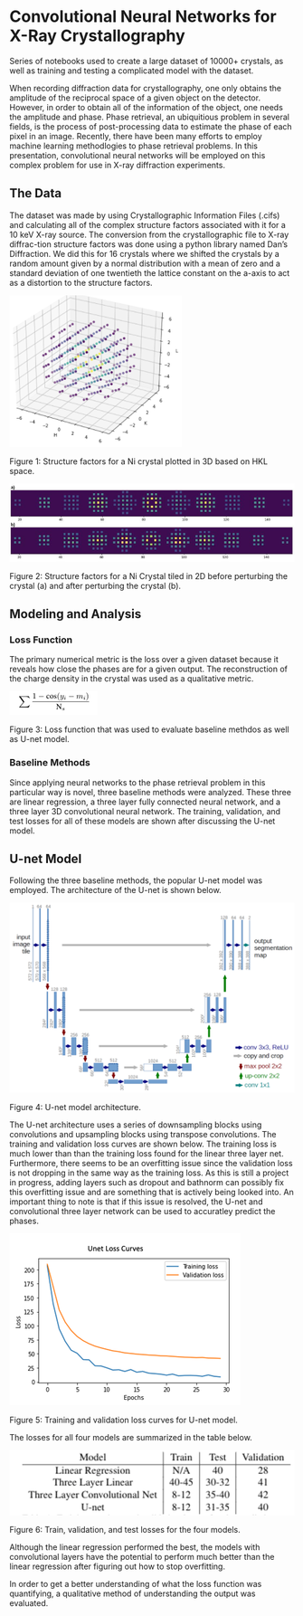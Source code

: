 # Convolutional Neural Networks for X-Ray Crystallography
Series of notebooks used to create a large dataset of 10000+ crystals, as well as training and testing a complicated model with the dataset.

When recording diffraction data for crystallography, one only obtains the amplitude of the reciprocal space of a given object on the detector. However, in order to obtain all of the information of the object, one needs the amplitude and phase. Phase retrieval, an ubiquitious problem in several fields, is the process of post-processing data to estimate the phase of each pixel in an image. Recently, there have been many efforts to employ machine learning methodlogies to phase retrieval problems. In this presentation, convolutional neural networks will be employed on this complex problem for use in X-ray diffraction experiments.

## The Data

The dataset was made by using Crystallographic Information Files (.cifs) and calculating all of the complex structure factors associated with it for a 10 keV X-ray source.  The conversion from the crystallographic file to X-ray diffrac-tion structure factors was done using a python library named Dan’s Diffraction. We did this for 16 crystals where we shifted the crystals by a random amount given by a normal distribution with a mean of zero and a standard deviation of one twentieth the lattice constant on the a-axis to act as a distortion to the structure factors. 

![Unet loss](./images/reciprocal_space_structure_factor_example.png)

Figure 1: Structure factors for a Ni crystal plotted in 3D based on HKL space.

![structure factors plotted](./images/Shifted_Nickel_Structure_Factors.JPG)

Figure 2: Structure factors for a Ni Crystal tiled in 2D before perturbing the crystal (a) and after perturbing the crystal (b).

## Modeling and Analysis

### Loss Function

The primary numerical metric is the loss over a given dataset because it reveals how close the phases are for a given output. The reconstruction of the charge density in the crystal was used as a qualitative metric.

![Unet loss](./images/loss_function.png)

Figure 3: Loss function that was used to evaluate baseline methdos as well as U-net model.

### Baseline Methods

Since applying neural networks to the phase retrieval problem in this particular way is novel, three baseline methods were analyzed. These three are linear regression, a three layer fully connected neural network, and a three layer 3D convolutional neural network. The training, validation, and test losses for all of these models are shown after discussing the U-net model.

## U-net Model

Following the three baseline methods, the popular U-net model was employed. The architecture of the U-net is shown below. 

![Unet loss](./images/U-net.png)

Figure 4: U-net model architecture.

The U-net architecture uses a series of downsampling blocks using convolutions and upsampling blocks using transpose convolutions. The training and validation loss curves are shown below. The training loss is much lower than than the training loss found for the linear three layer net. Furthermore, there seems to be an overfitting issue since the validation loss is not dropping in the same way as the training loss. As this is still a project in progress, adding layers such as dropout and bathnorm can possibly fix this overfitting issue and are something that is actively being looked into. An important thing to note is that if this issue is resolved, the U-net and convolutional three layer network can be used to accuratley predict the phases.

![Unet loss](./images/Unet_loss_methods_section_v2.png)

Figure 5: Training and validation loss curves for U-net model.

The losses for all four models are summarized in the table below. 

![Unet loss](./images/loss_table.png)

Figure 6: Train, validation, and test losses for the four models.

Although the linear regression performed the best, the models with convolutional layers have the potential to perform much better than the linear regression after figuring out how to stop overfitting. 

In order to get a better understanding of what the loss function was quantifying, a qualitative method of understanding the output was evaluated. 
